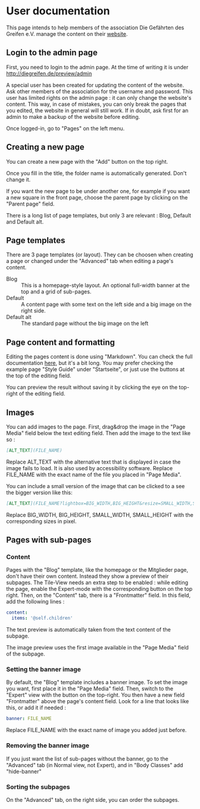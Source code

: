 # User documentation
This page intends to help members of the association Die Gefährten des Greifen e.V. manage the content on their [website](www.diegreifen.de). 

## Login to the admin page
First, you need to login to the admin page. At the time of writing it is under http://diegreifen.de/preview/admin

A special user has been created for updating the content of the website. Ask other members of the association for the username and password. This user has limited rights on the admin page : it can only change the website's content. This way, in case of mistakes, you can only break the pages that you edited, the website in general will still work. If in doubt, ask first for an admin to make a backup of the website before editing.

Once logged-in, go to "Pages" on the left menu.

## Creating a new page 
You can create a new page with the "Add" button on the top right. 

Once you fill in the title, the folder name is automatically generated. Don't change it.

If you want the new page to be under another one, for example if you want a new square in the front page, choose the parent page by clicking on the "Parent page" field.

There is a long list of page templates, but only 3 are relevant : Blog, Default and Default alt.

## Page templates
There are 3 page templates (or layout). They can be choosen when creating a page or changed under the  "Advanced" tab when editing a page's content.
<dl>
	<dt>Blog</dt>
		<dd>This is a homepage-style layout. An optional full-width banner at the top and a grid of sub-pages.</dd>
	<dt>Default</dt>
		<dd>A content page with some text on the left side and a big image on the right side.</dd>
	<dt>Default alt</dt>
		<dd>The standard page without the big image on the left</dd>
</dl>
 
## Page content and formatting
Editing the pages content is done using "Markdown". You can check the full documentation [here](https://learn.getgrav.org/16/content/markdown), but it's a bit long. You may prefer checking the example page "Style Guide" under "Startseite", or just use the buttons at the top of the editing field.

You can preview the result without saving it by clicking the eye on the top-right of the editing field.

## Images
You can add images to the page. First, drag&drop the image in the "Page Media" field below the text editing field. Then add the image to the text like so :
```markdown
[ALT_TEXT](FILE_NAME)
```
Replace ALT_TEXT with the alternative text that is displayed in case the image fails to load. It is also used by accessibility software.
Replace FILE_NAME with the exact name of the file you placed in "Page Media".

You can include a small version of the image that can be clicked to a see the bigger version like this:
```markdown
[ALT_TEXT](FILE_NAME?lightbox=BIG_WIDTH,BIG_HEIGHT&resize=SMALL_WIDTH,SMALL_HEIGHT)
```
Replace BIG_WIDTH, BIG_HEIGHT, SMALL_WIDTH, SMALL_HEIGHT with the corresponding sizes in pixel.

## Pages with sub-pages
### Content
Pages with the "Blog" template, like the homepage or the Mitglieder page, don't have their own content. Instead they show a preview of their subpages.
The Tile-View needs an extra step to be enabled : while editing the page, enable the Expert-mode with the corresponding button on the top right. Then, on the "Content" tab, there is a "Frontmatter" field. In this field, add the following lines :
```yaml
content:
  items: '@self.children'
```

The text preview is automatically taken from the text content of the subpage.

The image preview uses the first image available in the "Page Media" field of the subpage.
### Setting the banner image
By default, the "Blog" template includes a banner image. To set the image you want, first place it in the "Page Media" field. Then, switch to the "Expert" view with the button on the top-right. You then have a new field "Frontmatter" above the page's content field. Look for a line that looks like this, or add it if needed :
```yaml
banner: FILE_NAME
```
Replace FILE_NAME with the exact name of image you added just before.
### Removing the banner image
If you just want the list of sub-pages without the banner, go to the "Advanced" tab (in Normal view, not Expert), and in "Body Classes" add "hide-banner"
### Sorting the subpages
On the "Advanced" tab, on the right side, you can order the subpages.